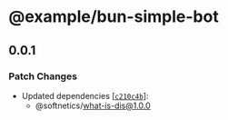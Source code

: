 # @example/bun-simple-bot

## 0.0.1

### Patch Changes

- Updated dependencies [[`c210c4b`](https://github.com/softnetics/what-is-dis/commit/c210c4b975221576f29f2603dd65735d5ec4e0c8)]:
  - @softnetics/what-is-dis@1.0.0
